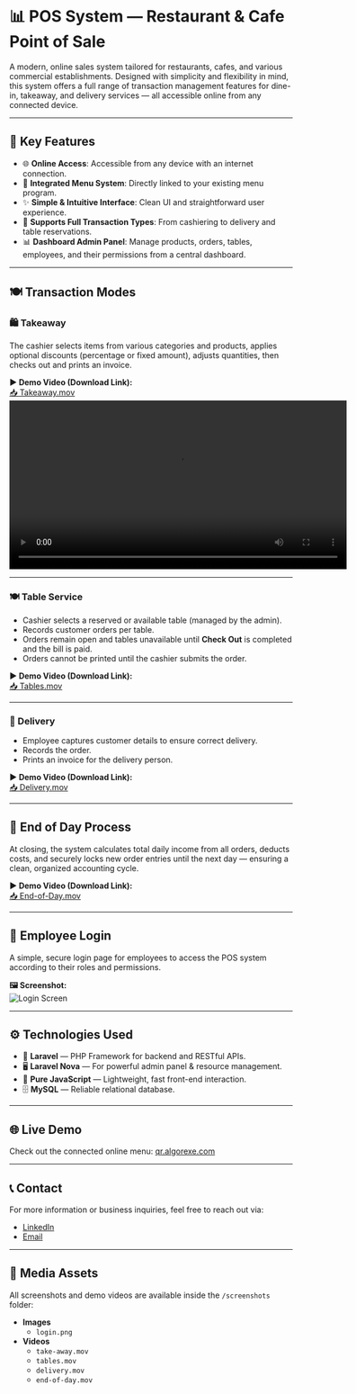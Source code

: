 # 📊 POS System — Restaurant & Cafe Point of Sale

A modern, online sales system tailored for restaurants, cafes, and various commercial establishments. Designed with simplicity and flexibility in mind, this system offers a full range of transaction management features for dine-in, takeaway, and delivery services — all accessible online from any connected device.

---

## 📌 Key Features

- 🌐 **Online Access**: Accessible from any device with an internet connection.
- 📱 **Integrated Menu System**: Directly linked to your existing menu program.
- ✨ **Simple & Intuitive Interface**: Clean UI and straightforward user experience.
- 🧾 **Supports Full Transaction Types**: From cashiering to delivery and table reservations.
- 📊 **Dashboard Admin Panel**: Manage products, orders, tables, employees, and their permissions from a central dashboard.

---

## 🍽️ Transaction Modes

### 🛍️ Takeaway

The cashier selects items from various categories and products, applies optional discounts (percentage or fixed amount), adjusts quantities, then checks out and prints an invoice.

**▶️ Demo Video (Download Link):**  
[📥 Takeaway.mov](screenshots/take-away.mov)
<video width="600" controls>
  <source src="screenshots/take-away.mov" type="video/mp4">
</video>

---

### 🍽️ Table Service

- Cashier selects a reserved or available table (managed by the admin).
- Records customer orders per table.
- Orders remain open and tables unavailable until **Check Out** is completed and the bill is paid.
- Orders cannot be printed until the cashier submits the order.

**▶️ Demo Video (Download Link):**  
[📥 Tables.mov](screenshots/tables.mov)

---

### 🚚 Delivery

- Employee captures customer details to ensure correct delivery.
- Records the order.
- Prints an invoice for the delivery person.

**▶️ Demo Video (Download Link):**  
[📥 Delivery.mov](screenshots/delivery.mov)

---

## 📅 End of Day Process

At closing, the system calculates total daily income from all orders, deducts costs, and securely locks new order entries until the next day — ensuring a clean, organized accounting cycle.

**▶️ Demo Video (Download Link):**  
[📥 End-of-Day.mov](screenshots/end-of-day.mov)

---

## 🔐 Employee Login

A simple, secure login page for employees to access the POS system according to their roles and permissions.

**🖼️ Screenshot:**  
![Login Screen](screenshots/login.png)

---

## ⚙️ Technologies Used

- 🐘 **Laravel** — PHP Framework for backend and RESTful APIs.
- 🖥️ **Laravel Nova** — For powerful admin panel & resource management.
- 📜 **Pure JavaScript** — Lightweight, fast front-end interaction.
- 🗄️ **MySQL** — Reliable relational database.

---

## 🌐 Live Demo

Check out the connected online menu: [qr.algorexe.com](https://qr.algorexe.com)

---

## 📞 Contact

For more information or business inquiries, feel free to reach out via:

- [LinkedIn](https://www.linkedin.com/in/abdulrahman-derbass-aaa3021b3?utm_source=share&utm_campaign=share_via&utm_content=profile&utm_medium=android_app)
- [Email](mailto:abdulrahmanderbass@gmail.com)

---

## 📂 Media Assets

All screenshots and demo videos are available inside the `/screenshots` folder:

- **Images**
  - `login.png`
- **Videos**
  - `take-away.mov`
  - `tables.mov`
  - `delivery.mov`
  - `end-of-day.mov`
